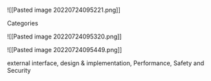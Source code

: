 ![[Pasted image 20220724095221.png]]

Categories

![[Pasted image 20220724095320.png]]

![[Pasted image 20220724095449.png]]


external interface, design & implementation, Performance, Safety and Security

